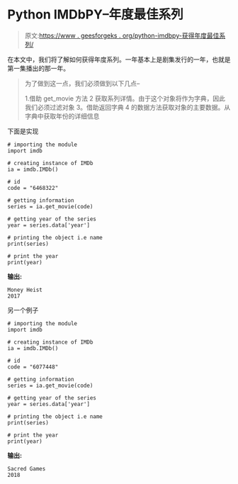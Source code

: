 # Python IMDbPY–年度最佳系列

> 原文:[https://www . geesforgeks . org/python-imdbpy-获得年度最佳系列/](https://www.geeksforgeeks.org/python-imdbpy-getting-year-of-the-series/)

在本文中，我们将了解如何获得年度系列。一年基本上是剧集发行的一年，也就是第一集播出的那一年。

> 为了做到这一点，我们必须做到以下几点–
> 
> 1.借助 get_movie 方法
> 2 获取系列详情。由于这个对象将作为字典，因此我们必须过滤对象
> 3。借助返回字典
> 4 的数据方法获取对象的主要数据。从字典中获取年份的详细信息

下面是实现

```
# importing the module
import imdb

# creating instance of IMDb
ia = imdb.IMDb()

# id
code = "6468322"

# getting information
series = ia.get_movie(code)

# getting year of the series
year = series.data['year']

# printing the object i.e name
print(series)

# print the year
print(year)
```

**输出:**

```
Money Heist
2017
```

另一个例子

```
# importing the module
import imdb

# creating instance of IMDb
ia = imdb.IMDb()

# id
code = "6077448"

# getting information
series = ia.get_movie(code)

# getting year of the series
year = series.data['year']

# printing the object i.e name
print(series)

# print the year
print(year)
```

**输出:**

```
Sacred Games
2018

```